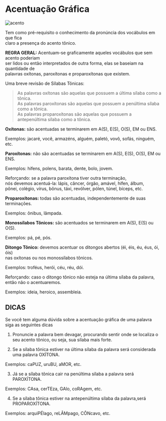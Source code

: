 # Acentuação Gráfica

![acento](http://edusampaio.com/wp-content/uploads/2011/12/Acentua%C3%A7%C3%A3o-gr%C3%A1fica.jpg)

Tem como pré-requisito o conhecimento da pronúncia dos vocábulos em que fica<br>
claro a presença do acento tônico.

**REGRA GERAL:** Acentuam-se graficamente aqueles vocábulos que sem acento poderiam<br>
ser lidos ou então interpretados de outra forma, elas se baseiam na quantidade de<br>
palavras oxítonas, paroxítonas e proparoxítonas que existem.

Uma breve revisão de Sílabas Tônicas:

> As palavras oxítonas são aquelas que possuem a última sílaba como a tônica.<br>
> As palavras paroxítonas são aquelas que possuem a penúltima sílaba como a tônica.<br>
> As palavras proparoxítonas são aquelas que possuem a antepenúltima sílaba como a tônica.<br>

**Oxítonas:** são acentuadas se terminarem em A(S), E(S), O(S), EM ou ENS.

Exemplos: jacaré, você, armazéns, alguém, paletó, vovô, sofás, ninguém, etc.

**Paroxítonas:** não são acentuadas se terminarem em A(S), E(S), O(S), EM ou ENS.

Exemplos: hifens, polens, barata, dente, bolo, jovem.

Reforçando: se a palavra paroxítona tiver outra terminação,<br>
nós devemos acentuá-la: lápis, câncer, órgão, amável, hífen, álbum,<br>
pônei, colégio, vírus, bônus, táxi, revólver, pólen, túnel, bíceps, etc.

**Proparoxítonas:** todas são acentuadas, independentemente de suas terminações.

Exemplos: ônibus, lâmpada.

**Monossílabos Tônicos:** são acentuados se terminarem em A(S), E(S) ou O(S).

Exemplos: pá, pé, pós.

**Ditongo Tônico:** devemos acentuar os ditongos abertos (éi, éis, éu, éus, ói, óis)<br>
nas oxítonas ou nos monossílabos tônicos.

Exemplos: troféus, herói, céu, réu, dói.

Reforçando: caso o ditongo tônico não esteja na última sílaba da palavra,<br>
então não o acentuaremos. 

Exemplos: ideia, heroico, assembleia.

## DICAS 

Se você tem alguma dúvida sobre a acentuação gráfica de uma palavra siga as
seguintes dicas

1) Pronuncie a palavra bem devagar, procurando sentir onde se localiza o seu acento
tônico, ou seja, sua sílaba mais forte.

2) Se a sílaba tônica estiver na última sílaba da palavra será considerada uma
palavra OXÍTONA.

Exemplos: caPUZ, uruBU, aMOR, etc.

3) Já se a sílaba tônica cair na penúltima sílaba a palavra será PAROXÍTONA.

Exemplos: CAsa, cerTEza, GAlo, coRAgem, etc.

4) Se a sílaba tônica estiver na antepenúltima sílaba da palavra,será PROPAROXÍTONA.

Exemplos: arquiPÉlago, reLÂMpago, CÔNcavo, etc.


